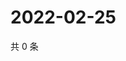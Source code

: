 # 2022-02-25

共 0 条

<!-- BEGIN WEIBO -->
<!-- 最后更新时间 Fri Feb 25 2022 04:00:46 GMT+0800 (China Standard Time) -->

<!-- END WEIBO -->
